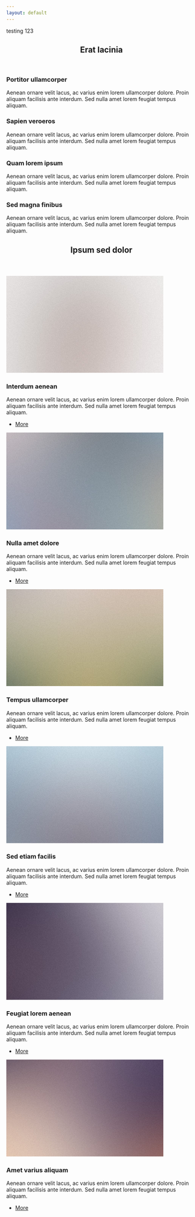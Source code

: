 ```yaml
---
layout: default
---
```

testing 123

<!-- Section -->
<section>
	<header class="major">
		<h2>Erat lacinia</h2>
	</header>
	<div class="features">
		<article>
			<span class="icon fa-diamond"></span>
			<div class="content">
				<h3>Portitor ullamcorper</h3>
				<p>Aenean ornare velit lacus, ac varius enim lorem ullamcorper dolore. Proin aliquam facilisis ante interdum. Sed nulla amet lorem feugiat tempus aliquam.</p>
			</div>
		</article>
		<article>
			<span class="icon fa-paper-plane"></span>
			<div class="content">
				<h3>Sapien veroeros</h3>
				<p>Aenean ornare velit lacus, ac varius enim lorem ullamcorper dolore. Proin aliquam facilisis ante interdum. Sed nulla amet lorem feugiat tempus aliquam.</p>
			</div>
		</article>
		<article>
			<span class="icon fa-rocket"></span>
			<div class="content">
				<h3>Quam lorem ipsum</h3>
				<p>Aenean ornare velit lacus, ac varius enim lorem ullamcorper dolore. Proin aliquam facilisis ante interdum. Sed nulla amet lorem feugiat tempus aliquam.</p>
			</div>
		</article>
		<article>
			<span class="icon fa-signal"></span>
			<div class="content">
				<h3>Sed magna finibus</h3>
				<p>Aenean ornare velit lacus, ac varius enim lorem ullamcorper dolore. Proin aliquam facilisis ante interdum. Sed nulla amet lorem feugiat tempus aliquam.</p>
			</div>
		</article>
	</div>
</section>

<!-- Section -->
<section>
	<header class="major">
		<h2>Ipsum sed dolor</h2>
	</header>
	<div class="posts">
		<article>
			<a href="#" class="image"><img src="assets/images/pic01.jpg" alt="" /></a>
			<h3>Interdum aenean</h3>
			<p>Aenean ornare velit lacus, ac varius enim lorem ullamcorper dolore. Proin aliquam facilisis ante interdum. Sed nulla amet lorem feugiat tempus aliquam.</p>
			<ul class="actions">
				<li><a href="#" class="button">More</a></li>
			</ul>
		</article>
		<article>
			<a href="#" class="image"><img src="assets/images/pic02.jpg" alt="" /></a>
			<h3>Nulla amet dolore</h3>
			<p>Aenean ornare velit lacus, ac varius enim lorem ullamcorper dolore. Proin aliquam facilisis ante interdum. Sed nulla amet lorem feugiat tempus aliquam.</p>
			<ul class="actions">
				<li><a href="#" class="button">More</a></li>
			</ul>
		</article>
		<article>
			<a href="#" class="image"><img src="assets/images/pic03.jpg" alt="" /></a>
			<h3>Tempus ullamcorper</h3>
			<p>Aenean ornare velit lacus, ac varius enim lorem ullamcorper dolore. Proin aliquam facilisis ante interdum. Sed nulla amet lorem feugiat tempus aliquam.</p>
			<ul class="actions">
				<li><a href="#" class="button">More</a></li>
			</ul>
		</article>
		<article>
			<a href="#" class="image"><img src="assets/images/pic04.jpg" alt="" /></a>
			<h3>Sed etiam facilis</h3>
			<p>Aenean ornare velit lacus, ac varius enim lorem ullamcorper dolore. Proin aliquam facilisis ante interdum. Sed nulla amet lorem feugiat tempus aliquam.</p>
			<ul class="actions">
				<li><a href="#" class="button">More</a></li>
			</ul>
		</article>
		<article>
			<a href="#" class="image"><img src="assets/images/pic05.jpg" alt="" /></a>
			<h3>Feugiat lorem aenean</h3>
			<p>Aenean ornare velit lacus, ac varius enim lorem ullamcorper dolore. Proin aliquam facilisis ante interdum. Sed nulla amet lorem feugiat tempus aliquam.</p>
			<ul class="actions">
				<li><a href="#" class="button">More</a></li>
			</ul>
		</article>
		<article>
			<a href="#" class="image"><img src="assets/images/pic06.jpg" alt="" /></a>
			<h3>Amet varius aliquam</h3>
			<p>Aenean ornare velit lacus, ac varius enim lorem ullamcorper dolore. Proin aliquam facilisis ante interdum. Sed nulla amet lorem feugiat tempus aliquam.</p>
			<ul class="actions">
				<li><a href="#" class="button">More</a></li>
			</ul>
		</article>
	</div>
</section>
